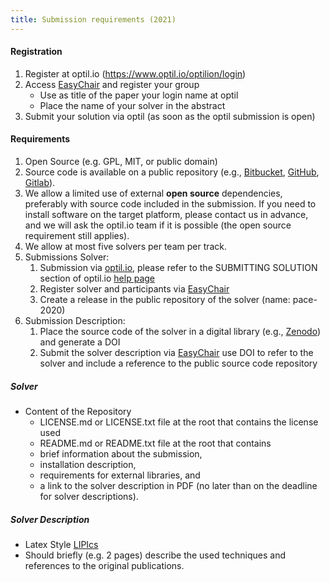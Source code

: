 ```yaml
---
title: Submission requirements (2021)
---
```


#### Registration

1. Register at optil.io (<https://www.optil.io/optilion/login>)
2. Access [EasyChair](https://easychair.org/conferences/?conf=pace2021) and register your group 
   - Use as title of the paper your login name at optil
   - Place the name of your solver in the abstract
3. Submit your solution via optil (as soon as the optil submission is open) 


#### Requirements
1. Open Source (e.g. GPL, MIT, or public domain)
2. Source code is available on a public repository (e.g., [Bitbucket](https://bitbucket.org), [GitHub](https://github.com), [Gitlab](https://gitlab.com)).
3. We allow a limited use of external **open source** dependencies, preferably with source code included in the submission. If you need to install software on the target platform, please contact us in advance, and we will ask the optil.io team if it is possible (the open source requirement still applies).
4. We allow at most five solvers per team per track.   
5. Submissions Solver: 
   1. Submission via [optil.io](https://www.optil.io/), please refer to the SUBMITTING SOLUTION section of optil.io [help page](https://www.optil.io/optilion/help)
   2. Register solver and participants via [EasyChair](https://easychair.org/conferences/?conf=pace2021)
   3. Create a release in the public repository of the solver (name: pace-2020)
6. Submission Description: 
   1. Place the source code of the solver in a digital library (e.g., [Zenodo](https://zenodo.org/)) and generate a DOI 
   2. Submit the solver description via [EasyChair](https://easychair.org/conferences/?conf=pace2021) use DOI to refer to the solver and include a reference to the public source code repository 


##### Solver

- Content of the Repository 
  -  LICENSE.md or LICENSE.txt file at the root that contains the license used
  -  README.md or README.txt file at the root that contains 
    - brief information about the submission, 
    - installation description, 
    - requirements for external libraries, and
    - a link to the solver description in PDF (no later than on the deadline for solver descriptions).


##### Solver Description
- Latex Style [LIPIcs](https://www.dagstuhl.de/en/publications/lipics/instructions-for-authors/)
- Should briefly (e.g. 2 pages) describe the used techniques and references to the original publications. 
